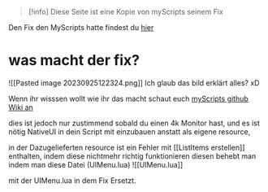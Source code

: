 >[!info] Diese Seite ist eine Kopie von myScripts seinem Fix 

Den Fix den MyScripts hatte findest du [hier](https://github.com/Luis-spec/faq/blob/main/NativeUIReloadedFix.md)

# was macht der fix?

![[Pasted image 20230925122324.png]]
Ich glaub das bild erklärt alles? xD 

Wenn ihr wisssen wollt wie ihr das macht schaut euch [myScripts github Wiki an](https://github.com/Luis-spec/faq/blob/main/NativeUIReloadedFix.md)


dies ist jedoch nur zustimmend sobald du einen 4k Monitor hast, und es ist nötig NativeUI in dein Script mit einzubauen anstatt als eigene resource,

in der Dazugelieferten resource ist ein Fehler mit [[ListItems erstellen]] enthalten, indem diese nichtmehr richtig funktionieren
 diesen behebt man indem man 
 diese Datei  (UIMenu.lua)
![[UIMenu.lua]]

mit der UIMenu.lua in dem Fix Ersetzt.